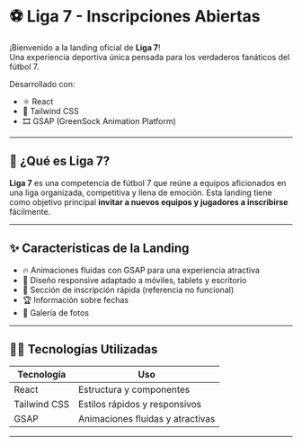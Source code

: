 # ⚽ Liga 7 - Inscripciones Abiertas

¡Bienvenido a la landing oficial de **Liga 7**!  
Una experiencia deportiva única pensada para los verdaderos fanáticos del fútbol 7.

Desarrollado con:
- ⚛️ React
- 🎨 Tailwind CSS
- 🎞️ GSAP (GreenSock Animation Platform)

---

## 🚀 ¿Qué es Liga 7?

**Liga 7** es una competencia de fútbol 7 que reúne a equipos aficionados en una liga organizada, competitiva y llena de emoción. Esta landing tiene como objetivo principal **invitar a nuevos equipos y jugadores a inscribirse** fácilmente.

---

## ✨ Características de la Landing

- 🔥 Animaciones fluidas con GSAP para una experiencia atractiva
- 📱 Diseño responsive adaptado a móviles, tablets y escritorio
- 📍 Sección de inscripción rápida (referencia no funcional)
- 🏆 Información sobre fechas
- 📸 Galería de fotos

---

## 🧑‍💻 Tecnologías Utilizadas

| Tecnología     | Uso                                  |
|----------------|---------------------------------------|
| React          | Estructura y componentes              |
| Tailwind CSS   | Estilos rápidos y responsivos         |
| GSAP           | Animaciones fluidas y atractivas      |

---